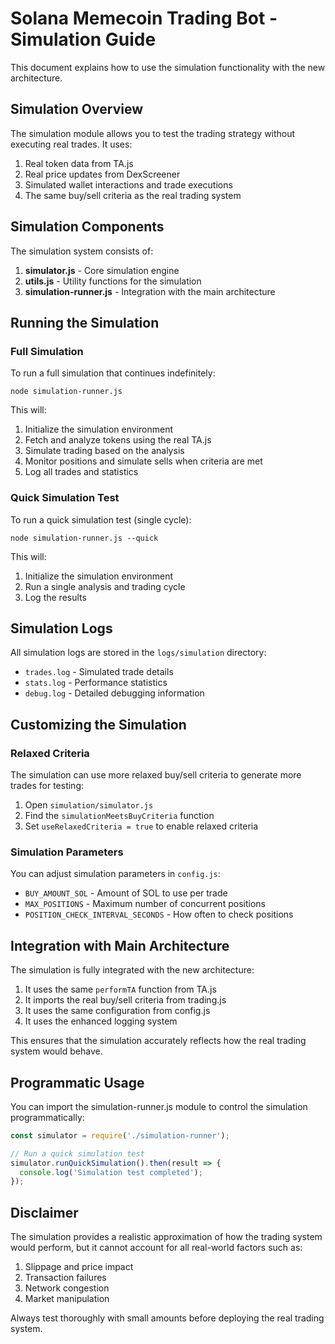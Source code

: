 # Solana Memecoin Trading Bot - Simulation Guide

This document explains how to use the simulation functionality with the new architecture.

## Simulation Overview

The simulation module allows you to test the trading strategy without executing real trades. It uses:

1. Real token data from TA.js
2. Real price updates from DexScreener
3. Simulated wallet interactions and trade executions
4. The same buy/sell criteria as the real trading system

## Simulation Components

The simulation system consists of:

1. **simulator.js** - Core simulation engine
2. **utils.js** - Utility functions for the simulation
3. **simulation-runner.js** - Integration with the main architecture

## Running the Simulation

### Full Simulation

To run a full simulation that continues indefinitely:

```
node simulation-runner.js
```

This will:
1. Initialize the simulation environment
2. Fetch and analyze tokens using the real TA.js
3. Simulate trading based on the analysis
4. Monitor positions and simulate sells when criteria are met
5. Log all trades and statistics

### Quick Simulation Test

To run a quick simulation test (single cycle):

```
node simulation-runner.js --quick
```

This will:
1. Initialize the simulation environment
2. Run a single analysis and trading cycle
3. Log the results

## Simulation Logs

All simulation logs are stored in the `logs/simulation` directory:
- `trades.log` - Simulated trade details
- `stats.log` - Performance statistics
- `debug.log` - Detailed debugging information

## Customizing the Simulation

### Relaxed Criteria

The simulation can use more relaxed buy/sell criteria to generate more trades for testing:

1. Open `simulation/simulator.js`
2. Find the `simulationMeetsBuyCriteria` function
3. Set `useRelaxedCriteria = true` to enable relaxed criteria

### Simulation Parameters

You can adjust simulation parameters in `config.js`:

- `BUY_AMOUNT_SOL` - Amount of SOL to use per trade
- `MAX_POSITIONS` - Maximum number of concurrent positions
- `POSITION_CHECK_INTERVAL_SECONDS` - How often to check positions

## Integration with Main Architecture

The simulation is fully integrated with the new architecture:

1. It uses the same `performTA` function from TA.js
2. It imports the real buy/sell criteria from trading.js
3. It uses the same configuration from config.js
4. It uses the enhanced logging system

This ensures that the simulation accurately reflects how the real trading system would behave.

## Programmatic Usage

You can import the simulation-runner.js module to control the simulation programmatically:

```javascript
const simulator = require('./simulation-runner');

// Run a quick simulation test
simulator.runQuickSimulation().then(result => {
  console.log('Simulation test completed');
});
```

## Disclaimer

The simulation provides a realistic approximation of how the trading system would perform, but it cannot account for all real-world factors such as:

1. Slippage and price impact
2. Transaction failures
3. Network congestion
4. Market manipulation

Always test thoroughly with small amounts before deploying the real trading system.

